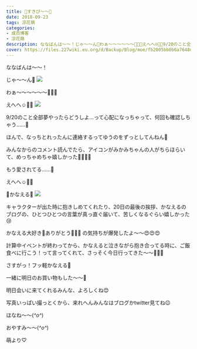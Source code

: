 ```yaml
---
title: 🌷すきぴ〜〜🐥
date: 2018-09-23
tags: 涼花萌
categories: 
- 成员博客
- 涼花萌
description: ななばんは〜〜！じゃ〜〜ん💓わぁ〜〜〜〜〜〜💓💓💓えへへ☺️💓💓9/20のこと全部夢やったらどうしよ…って心配になっちゃって、何回も確認...
cover: https://files.227wiki.eu.org/d/Backup/Blog/moe/fb2005bb0b6a7648db641a9e308e5.jpg 
---
```






ななばんは〜〜！




じゃ〜〜ん💓
![](https://files.227wiki.eu.org/d/Backup/Blog/moe/fb2005bb0b6a7648db641a9e308e5.jpg)





わぁ〜〜〜〜〜〜💓💓💓







えへへ☺️💓💓
![](https://files.227wiki.eu.org/d/Backup/Blog/moe/fb2005bb0b6a7648db641a9e308e5-01.jpg)









9/20のこと全部夢やったらどうしよ…って心配になっちゃって、何回も確認しちゃう……🙈






ほんで、なっちとれったんに連絡するってゆうのをずっとしてんねん🙈








みんなからのコメント読んでたら、アイコンがみかみちゃんの人がちらほらいて、めっちゃめちゃ嬉しかった🙈💓💓💓




もう愛されてる……💓



えへへ☺️💓💓











🌷かなえる🌷
![](https://files.227wiki.eu.org/d/Backup/Blog/moe/fb2005bb0b6a7648db641a9e308e5-02.jpg)




キャラクターが出た時に抱きしめてくれたり、20日の最後の挨拶、かなえるのブログの、ひとつひとつの言葉が真っ直ぐ届いて、苦しくなるぐらい嬉しかった😢



かなえる大好き💓ありがとう💓💓💓
の気持ちが爆発したよ〜〜😍😍😍







計算中イベントが終わってから、かなえると泣きながら抱き合ってる時に、ご飯食べに行こう！って言ってくれて、さっそく今日行ってきた〜〜💓💓💓



さすがっ！フッ軽かなえる🌷





一緒に明日のお買い物もした〜〜💓





明日会いに来てくれるみんな、よろしくね😊




写真いっぱい撮っとくから、来れへんみんなはブログかtwitter見てね😉







ほなね〜〜(*^o^*)

おやすみ〜〜(*^o^*)



萌より♡


